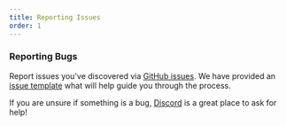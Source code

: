 ```yaml
---
title: Reporting Issues
order: 1
---
```


### Reporting Bugs

Report issues you've discovered via [GitHub issues](https://github.com/emberjs/data/issues).
We have provided an [issue template](.github/bug.md) what will help guide you through the process.

If you are unsure if something is a bug,
[Discord](https://discord.gg/PHBbnWJx5S) is a great place to ask for help!
